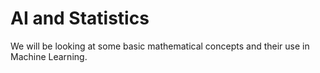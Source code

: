 # AI and Statistics

We will be looking at some basic mathematical concepts and their use in Machine Learning.
